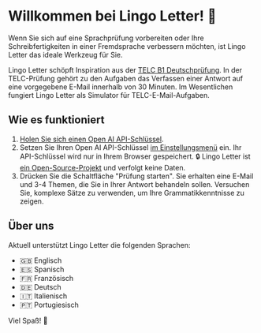 # Willkommen bei Lingo Letter! 👋

Wenn Sie sich auf eine Sprachprüfung vorbereiten oder Ihre Schreibfertigkeiten in einer Fremdsprache verbessern möchten, ist Lingo Letter das ideale Werkzeug für Sie.

Lingo Letter schöpft Inspiration aus der [TELC B1 Deutschprüfung](https://www.telc.net/sprachpruefungen/deutsch/zertifikat-deutsch-telc-deutsch-b1). In der TELC-Prüfung gehört zu den Aufgaben das Verfassen einer Antwort auf eine vorgegebene E-Mail innerhalb von 30 Minuten. Im Wesentlichen fungiert Lingo Letter als Simulator für TELC-E-Mail-Aufgaben.

## Wie es funktioniert

1. [Holen Sie sich einen Open AI API-Schlüssel](https://help.openai.com/en/articles/4936850-where-do-i-find-my-api-key).
2. Setzen Sie Ihren Open AI API-Schlüssel [im Einstellungsmenü](#settings) ein. Ihr API-Schlüssel wird nur in Ihrem Browser gespeichert. 🔒 Lingo Letter ist [ein Open-Source-Projekt](https://github.com/makaroni4/lingo-letter) und verfolgt keine Daten.
3. Drücken Sie die Schaltfläche "Prüfung starten". Sie erhalten eine E-Mail und 3-4 Themen, die Sie in Ihrer Antwort behandeln sollen. Versuchen Sie, komplexe Sätze zu verwenden, um Ihre Grammatikkenntnisse zu zeigen.

## Über uns

Aktuell unterstützt Lingo Letter die folgenden Sprachen:

* 🇬🇧 Englisch
* 🇪🇸 Spanisch
* 🇫🇷 Französisch
* 🇩🇪 Deutsch
* 🇮🇹 Italienisch
* 🇵🇹 Portugiesisch

Viel Spaß! 💌
